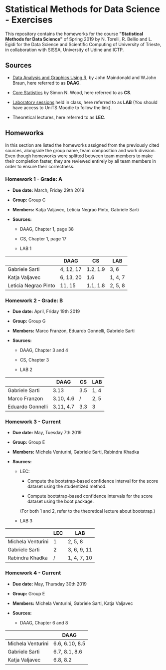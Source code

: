# Statistical Methods for Data Science - Exercises

This repository contains the homeworks for the course **"Statistical Methods for Data Science"** of Spring 2019 by N. Torelli, R. Bellio and L. Egidi for the Data Science and Scientific Computing of University of Trieste, in collaboration with SISSA, University of Udine and ICTP.

## Sources

* [Data Analysis and Graphics Using R](http://www.pindex.com/uploads/post_docs/Maindonald%20Data%20Analysis%20and%20Graphics(PINDEX-DOC-6953).pdf), by John Maindonald and W.John Braun, here referred to as **DAAG**.
  
* [Core Statistics](https://people.maths.bris.ac.uk/~sw15190/core-statistics.pdf) by Simon N. Wood, here referred to as **CS**.

* [Laboratory sessions](https://moodle2.units.it/course/view.php?id=4049) held in class, here referred to as **LAB** (You should have access to UniTS Moodle to follow the link).

* Theoretical lectures, here referred to as **LEC**.

## Homeworks

In this section are listed the homeworks assigned from the previously cited sources, alongside the group name, team composition and work division. Even though homeworks were splitted between team members to make their completion faster, they are reviewed entirely by all team members in order to ensure their correctness.

### Homework 1 - Grade: A

* **Due date:** March, Friday 29th 2019

* **Group:** Group C

* **Members:** Katja Valjavec, Leticia Negrao Pinto, Gabriele Sarti

* **Sources:**

  * DAAG, Chapter 1, page 38

  * CS, Chapter 1, page 17

  * LAB 1

|                      | DAAG      | CS       | LAB     |
|----------------------|-----------|----------|---------|
| Gabriele Sarti       | 4, 12, 17 | 1.2, 1.9 | 3, 6    |
| Katja Valjavec       | 6, 13, 20 | 1.6      | 1, 4, 7 |
| Leticia Negrao Pinto | 11, 15    | 1.1, 1.8 | 2, 5, 8 |

### Homework 2 - Grade: B

* **Due date:** April, Friday 19th 2019

* **Group:** Group G

* **Members:** Marco Franzon, Eduardo Gonnelli, Gabriele Sarti

* **Sources:**

  * DAAG, Chapter 3 and 4

  * CS, Chapter 3

  * LAB 2

|                  | DAAG      | CS  | LAB  |
|------------------|-----------|-----|------|
| Gabriele Sarti   | 3.13      | 3.5 | 1, 4 |
| Marco Franzon    | 3.10, 4.6 | /   | 2, 5 |
| Eduardo Gonnelli | 3.11, 4.7 | 3.3 | 3    |

### Homework 3 - Current

* **Due date:** May, Tuesday 7th 2019

* **Group:** Group E

* **Members:** Michela Venturini, Gabriele Sarti, Rabindra Khadka

* **Sources:**

  * LEC:

    * Compute the bootstrap-based confidence interval for the score dataset using the studentized method.

    * Compute bootstrap-based confidence intervals for the score dataset using the boot package.

    (For both 1 and 2, refer to the theoretical lecture about bootstrap.)

  * LAB 3

|                   | LEC | LAB         |
|-------------------|-----|-------------|
| Michela Venturini | 1   | 2, 5, 8     |
| Gabriele Sarti    | 2   | 3, 6, 9, 11 |
| Rabindra Khadka   | /   | 1, 4, 7, 10 |

### Homework 4 - Current

* **Due date:** May, Thursday 30th 2019

* **Group:** Group E

* **Members:** Michela Venturini, Gabriele Sarti, Katja Valjavec

* **Sources:**

  * DAAG, Chapter 6 and 8

|                   |      DAAG      |
|-------------------|----------------|
| Michela Venturini | 6.6, 6.10, 8.5 |
| Gabriele Sarti    | 6.7, 8.1, 8.6  |
| Katja Valjavec    | 6.8, 8.2       |
